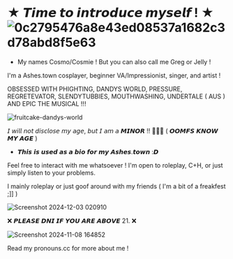 
# ★ 𝙏𝙞𝙢𝙚 𝙩𝙤 𝙞𝙣𝙩𝙧𝙤𝙙𝙪𝙘𝙚 𝙢𝙮𝙨𝙚𝙡𝙛 ! ★ ![0c2795476a8e43ed08537a1682c3d78abd8f5e63](https://github.com/user-attachments/assets/b141c4b2-871d-4480-b3ea-0ce7d091766c)

- My names Cosmo/Cosmie ! But you can also call me Greg or Jelly !

I'm a Ashes.town cosplayer, beginner VA/Impressionist, singer, and artist !  

OBSESSED WITH PHIGHTING, DANDYS WORLD, PRESSURE, REGRETEVATOR, SLENDYTUBBIES, MOUTHWASHING, UNDERTALE ( AUS ) AND EPIC THE MUSICAL !!!


![fruitcake-dandys-world](https://github.com/user-attachments/assets/e194a849-b103-451f-976d-5550951d3e6d)


𝘐 𝘸𝘪𝘭𝘭 𝘯𝘰𝘵 𝘥𝘪𝘴𝘤𝘭𝘰𝘴𝘦 𝘮𝘺 𝘢𝘨𝘦, 𝘣𝘶𝘵 𝘐 𝘢𝘮 𝘢 𝙈𝙄𝙉𝙊𝙍 !! 🔞🔞🔞 ( 𝙊𝙊𝙈𝙁𝙎 𝙆𝙉𝙊𝙒 𝙈𝙔 𝘼𝙂𝙀 )

- 𝙏𝙝𝙞𝙨 𝙞𝙨 𝙪𝙨𝙚𝙙 𝙖𝙨 𝙖 𝙗𝙞𝙤 𝙛𝙤𝙧 𝙢𝙮 𝘼𝙨𝙝𝙚𝙨.𝙩𝙤𝙬𝙣 :𝘿

Feel free to interact with me whatsoever ! I'm open to roleplay, C+H, or just simply listen to your problems. 

I mainly roleplay or just goof around with my friends ( I'm a bit of a freakfest ;]] )


![Screenshot 2024-12-03 020910](https://github.com/user-attachments/assets/fcce1fe8-4515-4200-a615-4344a0233f2e)


❌ 𝙋𝙇𝙀𝘼𝙎𝙀 𝘿𝙉𝙄 𝙄𝙁 𝙔𝙊𝙐 𝘼𝙍𝙀 𝘼𝘽𝙊𝙑𝙀 21. ❌

![Screenshot 2024-11-08 164852](https://github.com/user-attachments/assets/3423b1c2-e0e7-4c41-847d-059e3256f70d)

Read my pronouns.cc for more about me !


